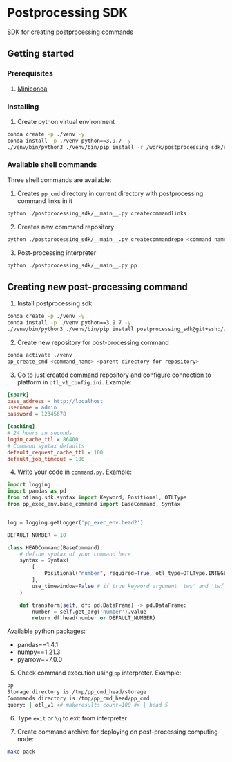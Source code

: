 # Postprocessing SDK

SDK for creating postprocessing commands 

## Getting started
###  Prerequisites
1. [Miniconda](https://docs.conda.io/en/latest/miniconda.html)

### Installing
1. Create python virtual environment
```bash
conda create -p ./venv -y
conda install -p ./venv python==3.9.7 -y
./venv/bin/python3 ./venv/bin/pip install -r /work/postprocessing_sdk/requirements.txt 
```

### Available shell commands
Three shell commands are available:
1. Creates `pp_cmd` directory in current directory with postprocessing command links in it 
```bash
python ./postprocessing_sdk/__main__.py createcommandlinks
```
2. Creates new command repository
```bash
python ./postprocessing_sdk/__main__.py createcommandrepo <command name>
```
3. Post-processing interpreter
```bash
python ./postprocessing_sdk/__main__.py pp 
```

## Creating new post-processing command

1. Install postprocessing sdk
```bash
conda create -p ./venv -y
conda install -p ./venv python==3.9.7 -y
./venv/bin/python3 ./venv/bin/pip install postprocessing_sdk@git+ssh://git@github.com/ISGNeuroTeam/postprocessing_sdk.git@develop 
```
2. Create new repository for post-processing command
```bash
conda activate ./venv
pp_create_cmd <command_name> <parent directory for repository>
```
3. Go to just created command repository and configure connection to platform in `otl_v1_config.ini`. Example:
```ini
[spark]
base_address = http://localhost
username = admin
password = 12345678

[caching]
# 24 hours in seconds
login_cache_ttl = 86400
# Command syntax defaults
default_request_cache_ttl = 100
default_job_timeout = 100
```
4. Write your code in `command.py`. Example:
```python
import logging
import pandas as pd
from otlang.sdk.syntax import Keyword, Positional, OTLType
from pp_exec_env.base_command import BaseCommand, Syntax


log = logging.getLogger('pp_exec_env.head2')

DEFAULT_NUMBER = 10

class HEADCommand(BaseCommand):
    # define syntax of your command here
    syntax = Syntax(
        [
            Positional("number", required=True, otl_type=OTLType.INTEGER),
        ],
        use_timewindow=False # if true keyword argument 'tws' and 'twf' will be added
    )

    def transform(self, df: pd.DataFrame) -> pd.DataFrame:
        number = self.get_arg('number').value
        return df.head(number or DEFAULT_NUMBER)
```

Available python packages:  
- pandas==1.4.1
- numpy==1.21.3
- pyarrow==7.0.0 

5. Check command execution using `pp` interpreter. Example:
```bash
pp
Storage directory is /tmp/pp_cmd_head/storage
Commmands directory is /tmp/pp_cmd_head/pp_cmd
query: | otl_v1 <# makeresults count=100 #> | head 5 
```
6. Type `exit` or `\q` to exit from interpreter

7. Create command archive for deploying on post-processing computing node:
```bash
make pack
```
